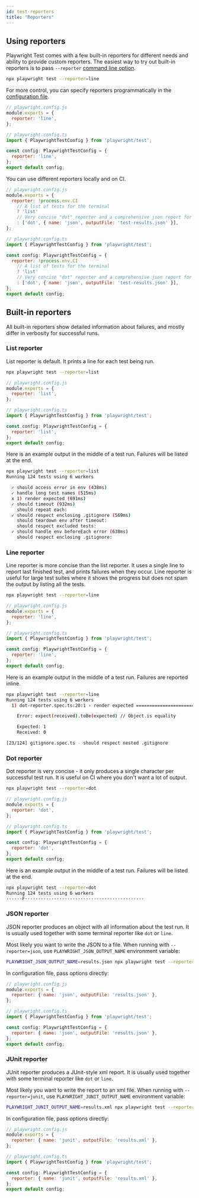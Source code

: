 ```yaml
---
id: test-reporters
title: "Reporters"
---
```


<!-- TOC -->

## Using reporters

Playwright Test comes with a few built-in reporters for different needs and ability to provide custom reporters. The easiest way to try out built-in reporters is to pass `--reporter` [command line option](./cli.md).


```bash
npx playwright test --reporter=line
```

For more control, you can specify reporters programmatically in the [configuration file](./test-configuration.md).

```js js-flavor=js
// playwright.config.js
module.exports = {
  reporter: 'line',
};
```

```js js-flavor=ts
// playwright.config.ts
import { PlaywrightTestConfig } from 'playwright/test';

const config: PlaywrightTestConfig = {
  reporter: 'line',
};
export default config;
```

You can use different reporters locally and on CI.

```js js-flavor=js
// playwright.config.js
module.exports = {
  reporter: !process.env.CI
    // A list of tests for the terminal
    ? 'list'
    // Very concise "dot" reporter and a comprehensive json report for CI
    : ['dot', { name: 'json', outputFile: 'test-results.json' }],
};
```

```js js-flavor=ts
// playwright.config.ts
import { PlaywrightTestConfig } from 'playwright/test';

const config: PlaywrightTestConfig = {
  reporter: !process.env.CI
    // A list of tests for the terminal
    ? 'list'
    // Very concise "dot" reporter and a comprehensive json report for CI
    : ['dot', { name: 'json', outputFile: 'test-results.json' }],
};
export default config;
```

## Built-in reporters

All built-in reporters show detailed information about failures, and mostly differ in verbosity for successful runs.

### List reporter

List reporter is default. It prints a line for each test being run.

```bash
npx playwright test --reporter=list
```

```js js-flavor=js
// playwright.config.js
module.exports = {
  reporter: 'list',
};
```

```js js-flavor=ts
// playwright.config.ts
import { PlaywrightTestConfig } from 'playwright/test';

const config: PlaywrightTestConfig = {
  reporter: 'list',
};
export default config;
```

Here is an example output in the middle of a test run. Failures will be listed at the end.
```bash
npx playwright test --reporter=list
Running 124 tests using 6 workers

  ✓ should access error in env (438ms)
  ✓ handle long test names (515ms)
  x 1) render expected (691ms)
  ✓ should timeout (932ms)
    should repeat each:
  ✓ should respect enclosing .gitignore (569ms)
    should teardown env after timeout:
    should respect excluded tests:
  ✓ should handle env beforeEach error (638ms)
    should respect enclosing .gitignore:
```

### Line reporter

Line reporter is more concise than the list reporter. It uses a single line to report last finished test, and prints failures when they occur. Line reporter is useful for large test suites where it shows the progress but does not spam the output by listing all the tests.

```bash
npx playwright test --reporter=line
```

```js js-flavor=js
// playwright.config.js
module.exports = {
  reporter: 'line',
};
```

```js js-flavor=ts
// playwright.config.ts
import { PlaywrightTestConfig } from 'playwright/test';

const config: PlaywrightTestConfig = {
  reporter: 'line',
};
export default config;
```

Here is an example output in the middle of a test run. Failures are reported inline.
```bash
npx playwright test --reporter=line
Running 124 tests using 6 workers
  1) dot-reporter.spec.ts:20:1 › render expected ===================================================

    Error: expect(received).toBe(expected) // Object.is equality

    Expected: 1
    Received: 0

[23/124] gitignore.spec.ts - should respect nested .gitignore
```

### Dot reporter

Dot reporter is very concise - it only produces a single character per successful test run. It is useful on CI where you don't want a lot of output.

```bash
npx playwright test --reporter=dot
```

```js js-flavor=js
// playwright.config.js
module.exports = {
  reporter: 'dot',
};
```

```js js-flavor=ts
// playwright.config.ts
import { PlaywrightTestConfig } from 'playwright/test';

const config: PlaywrightTestConfig = {
  reporter: 'dot',
};
export default config;
```

Here is an example output in the middle of a test run. Failures will be listed at the end.
```bash
npx playwright test --reporter=dot
Running 124 tests using 6 workers
······F·············································
```

### JSON reporter

JSON reporter produces an object with all information about the test run. It is usually used together with some terminal reporter like `dot` or `line`.

Most likely you want to write the JSON to a file. When running with `--reporter=json`, use `PLAYWRIGHT_JSON_OUTPUT_NAME` environment variable:
```bash
PLAYWRIGHT_JSON_OUTPUT_NAME=results.json npx playwright test --reporter=json,dot
```

In configuration file, pass options directly:
```js js-flavor=js
// playwright.config.js
module.exports = {
  reporter: { name: 'json', outputFile: 'results.json' },
};
```

```js js-flavor=ts
// playwright.config.ts
import { PlaywrightTestConfig } from 'playwright/test';

const config: PlaywrightTestConfig = {
  reporter: { name: 'json', outputFile: 'results.json' },
};
export default config;
```

### JUnit reporter

JUnit reporter produces a JUnit-style xml report. It is usually used together with some terminal reporter like `dot` or `line`.

Most likely you want to write the report to an xml file. When running with `--reporter=junit`, use `PLAYWRIGHT_JUNIT_OUTPUT_NAME` environment variable:
```bash
PLAYWRIGHT_JUNIT_OUTPUT_NAME=results.xml npx playwright test --reporter=junit,line
```

In configuration file, pass options directly:
```js js-flavor=js
// playwright.config.js
module.exports = {
  reporter: { name: 'junit', outputFile: 'results.xml' },
};
```

```js js-flavor=ts
// playwright.config.ts
import { PlaywrightTestConfig } from 'playwright/test';

const config: PlaywrightTestConfig = {
  reporter: { name: 'junit', outputFile: 'results.xml' },
};
export default config;
```
